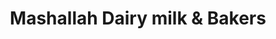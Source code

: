 ---
title: "Mashallah Dairy milk & Bakers"
url: /khrchy/mashallah-dairy-milk-und-bakers/
shop: Milch
---